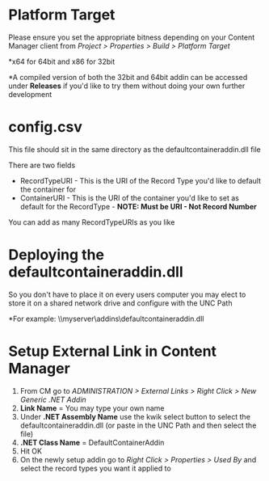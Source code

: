 # Platform Target
Please ensure you set the appropriate bitness depending on your Content Manager client from <i>Project > Properties > Build > Platform Target</i>

*x64 for 64bit and x86 for 32bit

*A compiled version of both the 32bit and 64bit addin can be accessed under <b>Releases</b> if you'd like to try them without doing your own further development

# config.csv
This file should sit in the same directory as the defaultcontaineraddin.dll file

There are two fields
* RecordTypeURI - This is the URI of the Record Type you'd like to default the container for
* ContainerURI - This is the URI of the container you'd like to set as default for the RecordType - <b>NOTE: Must be URI - Not Record Number</b>

You can add as many RecordTypeURIs as you like

# Deploying the defaultcontaineraddin.dll
So you don't have to place it on every users computer you may elect to store it on a shared network drive and configure with the UNC Path

*For example: \\\myserver\addins\defaultcontaineraddin.dll

# Setup External Link in Content Manager
1. From CM go to <i>ADMINISTRATION > External Links > Right Click > New Generic .NET Addin</i>
2. <b>Link Name</b> = You may type your own name
3. Under <b>.NET Assembly Name</b> use the kwik select button to select the defaultcontaineraddin.dll (or paste in the UNC Path and then select the file)
4. <b>.NET Class Name</b> = DefaultContainerAddin
5. Hit OK
6. On the newly setup addin go to <i>Right Click > Properties > Used By</i> and select the record types you want it applied to

